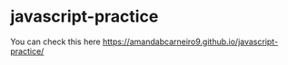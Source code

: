 # javascript-practice
You can check this here https://amandabcarneiro9.github.io/javascript-practice/
